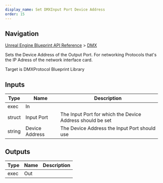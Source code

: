```yaml
---
display_name: Set DMXInput Port Device Address
order: 15
---
```

## Navigation

[Unreal Engine Blueprint API Reference](https://dev.epicgames.com/documentation/en-us/unreal-engine/BlueprintAPI) > [DMX](https://dev.epicgames.com/documentation/en-us/unreal-engine/BlueprintAPI/DMX)

Sets the Device Address of the Output Port. For networking Protocols that's the IP Adress of the network interface card.

Target is DMXProtocol Blueprint Library

## Inputs

| Type | Name | Description |
| --- | --- | --- |
| exec | In |  |
| struct | Input Port | The Input Port for which the Device Address should be set |
| string | Device Address | The Device Address the Input Port should use |

## Outputs

| Type | Name | Description |
| --- | --- | --- |
| exec | Out |  |
